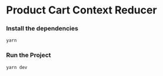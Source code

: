 # Product Cart Context Reducer


### Install the dependencies
```
yarn
```

### Run the Project

```
yarn dev
```